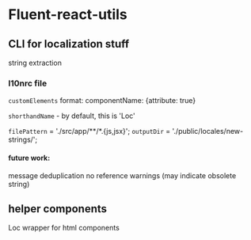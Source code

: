 # Fluent-react-utils

## CLI for localization stuff

string extraction

### l10nrc file
`customElements` 
format: componentName: {attribute: true}

`shorthandName` - by default, this is 'Loc'

`filePattern` = './src/app/**/*.{js,jsx}';
`outputDir` = './public/locales/new-strings/';

#### future work:
message deduplication
no reference warnings (may indicate obsolete string)

## helper components
Loc wrapper for html components
